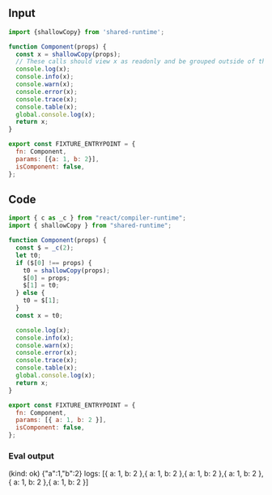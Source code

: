 
## Input

```javascript
import {shallowCopy} from 'shared-runtime';

function Component(props) {
  const x = shallowCopy(props);
  // These calls should view x as readonly and be grouped outside of the reactive scope for x:
  console.log(x);
  console.info(x);
  console.warn(x);
  console.error(x);
  console.trace(x);
  console.table(x);
  global.console.log(x);
  return x;
}

export const FIXTURE_ENTRYPOINT = {
  fn: Component,
  params: [{a: 1, b: 2}],
  isComponent: false,
};

```

## Code

```javascript
import { c as _c } from "react/compiler-runtime";
import { shallowCopy } from "shared-runtime";

function Component(props) {
  const $ = _c(2);
  let t0;
  if ($[0] !== props) {
    t0 = shallowCopy(props);
    $[0] = props;
    $[1] = t0;
  } else {
    t0 = $[1];
  }
  const x = t0;

  console.log(x);
  console.info(x);
  console.warn(x);
  console.error(x);
  console.trace(x);
  console.table(x);
  global.console.log(x);
  return x;
}

export const FIXTURE_ENTRYPOINT = {
  fn: Component,
  params: [{ a: 1, b: 2 }],
  isComponent: false,
};

```
      
### Eval output
(kind: ok) {"a":1,"b":2}
logs: [{ a: 1, b: 2 },{ a: 1, b: 2 },{ a: 1, b: 2 },{ a: 1, b: 2 },{ a: 1, b: 2 },{ a: 1, b: 2 }]